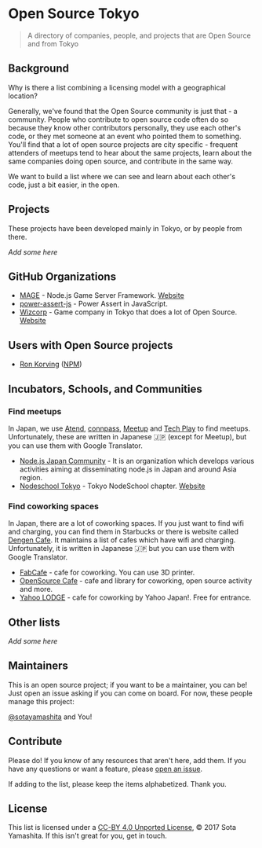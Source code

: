 # Open Source Tokyo

> A directory of companies, people, and projects that are Open Source and from Tokyo

## Background

Why is there a list combining a licensing model with a geographical location?

Generally, we've found that the Open Source community is just that - a community. People who contribute to open source code often do so because they know other contributors personally, they use each other's code, or they met someone at an event who pointed them to something. You'll find that a lot of open source projects are city specific - frequent attenders of meetups tend to hear about the same projects, learn about the same companies doing open source, and contribute in the same way.

We want to build a list where we can see and learn about each other's code, just a bit easier, in the open.

## Projects

These projects have been developed mainly in Tokyo, or by people from there.

_Add some here_

## GitHub Organizations

- [MAGE](https://github.com/mage/) - Node.js Game Server Framework. [Website](https://www.wizcorp.jp/mage/)
- [power-assert-js](https://github.com/power-assert-js/) - Power Assert in JavaScript.
- [Wizcorp](https://github.com/wizcorp/) - Game company in Tokyo that does a lot of Open Source. [Website](https://wizcorp.jp/)

## Users with Open Source projects

- [Ron Korving](https://github.com/ronkorving/) ([NPM](https://www.npmjs.com/~ronkorving))

## Incubators, Schools, and Communities

### Find meetups

In Japan, we use [Atend](https://atnd.org/), [connpass](https://connpass.com/dashboard/), [Meetup](https://www.meetup.com/) and [Tech Play](https://techplay.jp/) to find meetups. Unfortunately, these are written in Japanese :jp: (except for Meetup), but you can use them with Google Translator.

- [Node.js Japan Community](https://nodejs.jp/) - It is an organization which develops various activities aiming at disseminating node.js in Japan and around Asia region.
- [Nodeschool Tokyo](https://github.com/nodeschool/tokyo) - Tokyo NodeSchool chapter. [Website](https://nodeschool.io/tokyo/)

### Find coworking spaces

In Japan, there are a lot of coworking spaces. If you just want to find wifi and charging, you can find them in Starbucks or there is website called [Dengen Cafe](http://dengen-cafe.com/). It maintains a list of cafes which have wifi and charging. Unfortunately, it is written in Japanese :jp: but you can use them with Google Translator.

- [FabCafe](https://fabcafe.com/tokyo/) - cafe for coworking. You can use 3D printer.
- [OpenSource Cafe](http://www.osscafe.net/en/) - cafe and library for coworking, open source activity and more.
- [Yahoo LODGE](https://lodge.yahoo.co.jp/) - cafe for coworking by Yahoo Japan!. Free for entrance.

## Other lists

_Add some here_

## Maintainers

This is an open source project; if you want to be a maintainer, you can be! Just open an issue asking if you can come on board. For now, these people manage this project:

[@sotayamashita](https://github.com/sotayamashita) and You!

## Contribute

Please do! If you know of any resources that aren't here, add them. If you have any questions or want a feature, please [open an issue](https://github.com/opensourcecities/tokyo/issues/new).

If adding to the list, please keep the items alphabetized. Thank you.

## License

This list is licensed under a [CC-BY 4.0 Unported License](https://creativecommons.org/licenses/by/4.0/), © 2017 Sota Yamashita. If this isn't great for you, get in touch.
